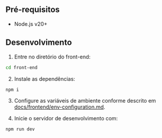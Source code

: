 ## Pré-requisitos  

- Node.js v20+

## Desenvolvimento

1. Entre no diretório do front-end:

```bash
cd front-end
```

2. Instale as dependências:

```bash
npm i
```

3. Configure as variáveis de ambiente conforme descrito em [docs/frontend/env-configuration.md](frontend/env-configuration.md).

4. Inicie o servidor de desenvolvimento com:

```bash
npm run dev
```
